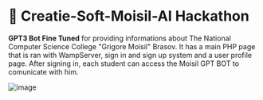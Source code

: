  # 🤖 Creatie-Soft-Moisil-AI Hackathon

**GPT3 Bot Fine Tuned** for providing informations about The National Computer Science College "Grigore Moisil" Brasov. It has a main PHP page that is ran with WampServer, sign in and sign up system and a user profile page. After signing in, each student can access the Moisil GPT BOT to comunicate with him.

![image](https://user-images.githubusercontent.com/68704220/214876103-dedb0855-8359-4c52-9ab9-69fd068c7284.png)
